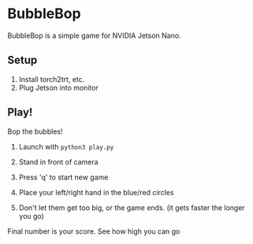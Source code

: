 # BubbleBop

BubbleBop is a simple game for NVIDIA Jetson Nano.

## Setup

1. Install torch2trt, etc.
2. Plug Jetson into monitor

## Play!

Bop the bubbles!

1. Launch with ``python3 play.py``

2. Stand in front of camera
2. Press 'q' to start new game 
3. Place your left/right hand in the blue/red circles
4. Don't let them get too big, or the game ends.  (it gets faster the longer you go)

Final number is your score.  See how high you can go
